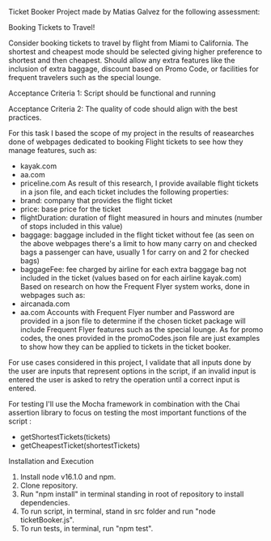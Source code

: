 Ticket Booker Project made by Matias Galvez for the following assessment:

Booking Tickets to Travel!

Consider booking tickets to travel by flight from Miami to California. The shortest and cheapest mode should be selected giving higher preference to shortest and then cheapest. Should allow any extra features like the inclusion of extra baggage, discount based on Promo Code, or facilities for frequent travelers such as the special lounge.


Acceptance Criteria 1: Script should be functional and running

Acceptance Criteria 2: The quality of code should align with the best practices.

For this task I based the scope of my project in the results of reasearches done of webpages dedicated to booking Flight tickets to see how they manage features, such as:
- kayak.com
- aa.com
- priceline.com
As result of this research, I provide available flight tickets in a json file, and each ticket includes the following properties:
- brand: company that provides the flight ticket
- price: base price for the ticket
- flightDuration: duration of flight measured in hours and minutes (number of stops included in this value)
- baggage: baggage included in the flight ticket without fee (as seen on the above webpages there's a limit to how many carry on and checked bags a passenger can have, usually 1 for carry on and 2 for checked bags)
- baggageFee: fee charged by airline for each extra baggage bag not included in the ticket (values based on for each airline kayak.com)
Based on research on how the Frequent Flyer system works, done in webpages such as:
- aircanada.com
- aa.com
Accounts with Frequent Flyer number and Password are provided in a json file to determine if the chosen ticket package will include Frequent Flyer features such as the special lounge.
As for promo codes, the ones provided in the promoCodes.json file are just examples to show how they can be applied to tickets in the ticket booker.

For use cases considered in this project, I validate that all inputs done by the user are inputs that represent options in the script, if an invalid input is entered the user is asked to retry the operation until a correct input is entered.

For testing I'll use the Mocha framework in combination with the Chai assertion library to focus on testing the most important functions of the script :
- getShortestTickets(tickets)
- getCheapestTicket(shortestTickets)

Installation and Execution
1. Install node v16.1.0 and npm.
2. Clone repository.
3. Run "npm install" in terminal standing in root of repository to install dependencies.
4. To run script, in terminal, stand in src folder and run "node ticketBooker.js".
5. To run tests, in terminal, run "npm test".
